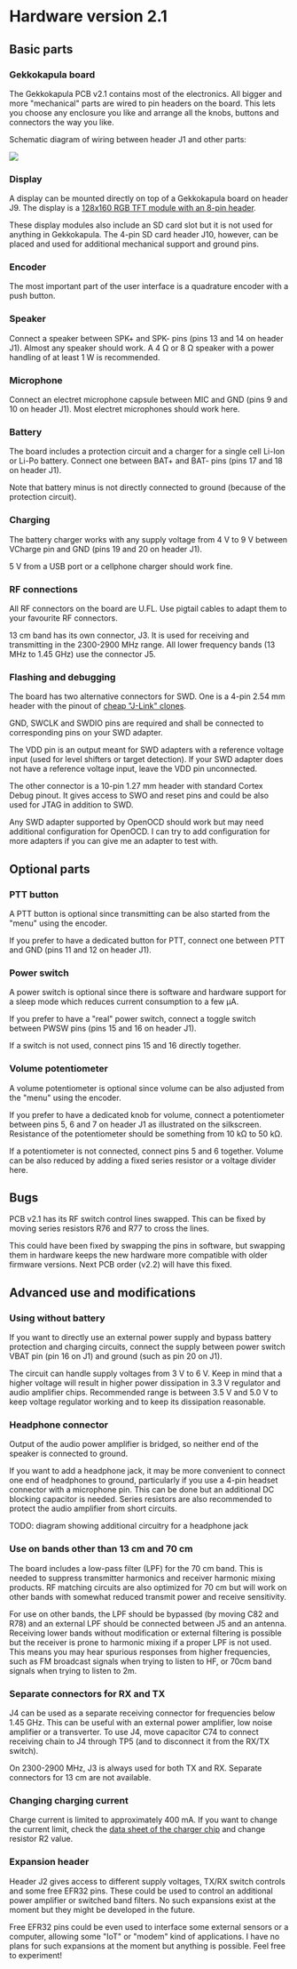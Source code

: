 # Hardware version 2.1

## Basic parts

### Gekkokapula board
The Gekkokapula PCB v2.1 contains most of the electronics.
All bigger and more "mechanical" parts are wired to pin
headers on the board. This lets you choose any enclosure
you like and arrange all the knobs, buttons and connectors
the way you like.

Schematic diagram of wiring between header J1 and other parts:

![](connections.png)

### Display
A display can be mounted directly on top of a Gekkokapula board
on header J9. The display is a
[128x160 RGB TFT module with an 8-pin header](https://www.ebay.com/itm/403774302965).

These display modules also include an SD card slot
but it is not used for anything in Gekkokapula.
The 4-pin SD card header J10, however, can be placed and used for
additional mechanical support and ground pins.

### Encoder
The most important part of the user interface is a quadrature
encoder with a push button.

### Speaker
Connect a speaker between SPK+ and SPK- pins
(pins 13 and 14 on header J1).
Almost any speaker should work.
A 4 Ω or 8 Ω speaker with a power handling of at least 1 W
is recommended.

### Microphone
Connect an electret microphone capsule between MIC and GND
(pins 9 and 10 on header J1).
Most electret microphones should work here.

### Battery
The board includes a protection circuit and a charger for a single
cell Li-Ion or Li-Po battery. Connect one between BAT+ and BAT-
pins (pins 17 and 18 on header J1).

Note that battery minus is not directly connected to ground
(because of the protection circuit).

### Charging
The battery charger works with any supply voltage from 4 V to 9 V
between VCharge pin and GND (pins 19 and 20 on header J1).

5 V from a USB port or a cellphone charger should work fine.

### RF connections
All RF connectors on the board are U.FL. Use pigtail cables
to adapt them to your favourite RF connectors.

13 cm band has its own connector, J3. It is used for
receiving and transmitting in the 2300-2900 MHz range.
All lower frequency bands (13 MHz to 1.45 GHz) use the
connector J5.

### Flashing and debugging
The board has two alternative connectors for SWD.
One is a 4-pin 2.54 mm header with the pinout of
[cheap "J-Link" clones](https://www.ebay.com/itm/256009191453).

GND, SWCLK and SWDIO pins are required and shall be connected to
corresponding pins on your SWD adapter.

The VDD pin is an output meant for SWD adapters with a reference
voltage input (used for level shifters or target detection).
If your SWD adapter does not have a reference voltage input,
leave the VDD pin unconnected.

The other connector is a 10-pin 1.27 mm header with standard
Cortex Debug pinout. It gives access to SWO and reset pins
and could be also used for JTAG in addition to SWD.

Any SWD adapter supported by OpenOCD should work but may need
additional configuration for OpenOCD.
I can try to add configuration for more adapters
if you can give me an adapter to test with.


## Optional parts

### PTT button
A PTT button is optional since transmitting can be also started
from the "menu" using the encoder.

If you prefer to have a dedicated button for PTT, connect one
between PTT and GND (pins 11 and 12 on header J1).

### Power switch
A power switch is optional since there is software and hardware
support for a sleep mode which reduces current consumption
to a few µA.

If you prefer to have a "real" power switch, connect a toggle
switch between PWSW pins (pins 15 and 16 on header J1).

If a switch is not used, connect pins 15 and 16 directly together.

### Volume potentiometer
A volume potentiometer is optional since volume can be also
adjusted from the "menu" using the encoder.

If you prefer to have a dedicated knob for volume, connect
a potentiometer between pins 5, 6 and 7 on header J1
as illustrated on the silkscreen.
Resistance of the potentiometer should be something from
10 kΩ to 50 kΩ.

If a potentiometer is not connected, connect pins 5 and 6
together. Volume can be also reduced by adding a fixed
series resistor or a voltage divider here.


## Bugs
PCB v2.1 has its RF switch control lines swapped.
This can be fixed by moving series resistors
R76 and R77 to cross the lines.

This could have been fixed by swapping the pins in software,
but swapping them in hardware keeps the new hardware more
compatible with older firmware versions.
Next PCB order (v2.2) will have this fixed.


## Advanced use and modifications

### Using without battery
If you want to directly use an external power supply and bypass
battery protection and charging circuits, connect the supply
between power switch VBAT pin (pin 16 on J1) and ground
(such as pin 20 on J1).

The circuit can handle supply voltages from 3 V to 6 V.
Keep in mind that a higher voltage will result in higher power
dissipation in 3.3 V regulator and audio amplifier chips.
Recommended range is between 3.5 V and 5.0 V to keep voltage
regulator working and to keep its dissipation reasonable.

### Headphone connector
Output of the audio power amplifier is bridged, so neither end of
the speaker is connected to ground.

If you want to add a headphone jack, it may be more convenient to
connect one end of headphones to ground, particularly if you use
a 4-pin headset connector with a microphone pin. This can be done
but an additional DC blocking capacitor is needed.
Series resistors are also recommended to protect the audio amplifier
from short circuits.

TODO: diagram showing additional circuitry for a headphone jack

### Use on bands other than 13 cm and 70 cm
The board includes a low-pass filter (LPF) for the 70 cm band.
This is needed to suppress transmitter harmonics and receiver
harmonic mixing products.
RF matching circuits are also optimized for 70 cm but will
work on other bands with somewhat reduced transmit power
and receive sensitivity.

For use on other bands, the LPF should be bypassed
(by moving C82 and R78) and an external LPF should be
connected between J5 and an antenna.
Receiving lower bands without modification or external
filtering is possible but the receiver is prone to harmonic
mixing if a proper LPF is not used. This means you may hear
spurious responses from higher frequencies, such as
FM broadcast signals when trying to listen to HF,
or 70cm band signals when trying to listen to 2m.

### Separate connectors for RX and TX
J4 can be used as a separate receiving connector for frequencies
below 1.45 GHz. This can be useful with an external power amplifier,
low noise amplifier or a transverter.
To use J4, move capacitor C74 to connect receiving chain to J4
through TP5 (and to disconnect it from the RX/TX switch).

On 2300-2900 MHz, J3 is always used for both TX and RX.
Separate connectors for 13 cm are not available.

### Changing charging current
Charge current is limited to approximately 400 mA.
If you want to change the current limit, check the
[data sheet of the charger chip](https://datasheetspdf.com/pdf-file/1090540/NanJingTopPower/TP4054/1)
and change resistor R2 value.

### Expansion header
Header J2 gives access to different supply voltages,
TX/RX switch controls and some free EFR32 pins.
These could be used to control an additional power amplifier
or switched band filters. No such expansions exist at the moment
but they might be developed in the future.

Free EFR32 pins could be even used to interface some external
sensors or a computer, allowing some "IoT" or "modem" kind of
applications. I have no plans for such expansions at the moment
but anything is possible. Feel free to experiment!
